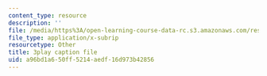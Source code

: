 ```yaml
---
content_type: resource
description: ''
file: /media/https%3A/open-learning-course-data-rc.s3.amazonaws.com/res-6-012-introduction-to-probability-spring-2018/a96bd1a650ff5214aedf16d973b42856_GH7dwoXSD0s.vtt
file_type: application/x-subrip
resourcetype: Other
title: 3play caption file
uid: a96bd1a6-50ff-5214-aedf-16d973b42856
---
```

